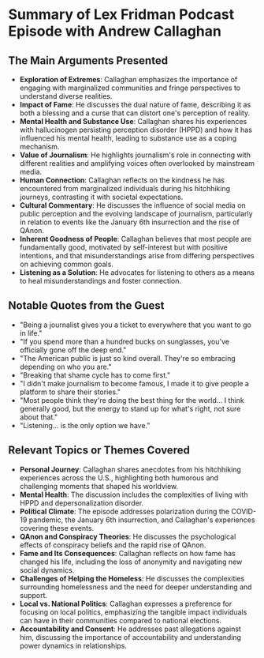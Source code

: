 # Summary of Lex Fridman Podcast Episode with Andrew Callaghan

## The Main Arguments Presented
- **Exploration of Extremes**: Callaghan emphasizes the importance of engaging with marginalized communities and fringe perspectives to understand diverse realities.
- **Impact of Fame**: He discusses the dual nature of fame, describing it as both a blessing and a curse that can distort one's perception of reality.
- **Mental Health and Substance Use**: Callaghan shares his experiences with hallucinogen persisting perception disorder (HPPD) and how it has influenced his mental health, leading to substance use as a coping mechanism.
- **Value of Journalism**: He highlights journalism's role in connecting with different realities and amplifying voices often overlooked by mainstream media.
- **Human Connection**: Callaghan reflects on the kindness he has encountered from marginalized individuals during his hitchhiking journeys, contrasting it with societal expectations.
- **Cultural Commentary**: He discusses the influence of social media on public perception and the evolving landscape of journalism, particularly in relation to events like the January 6th insurrection and the rise of QAnon.
- **Inherent Goodness of People**: Callaghan believes that most people are fundamentally good, motivated by self-interest but with positive intentions, and that misunderstandings arise from differing perspectives on achieving common goals.
- **Listening as a Solution**: He advocates for listening to others as a means to heal misunderstandings and foster connection.

## Notable Quotes from the Guest
- "Being a journalist gives you a ticket to everywhere that you want to go in life."
- "If you spend more than a hundred bucks on sunglasses, you've officially gone off the deep end."
- "The American public is just so kind overall. They're so embracing depending on who you are."
- "Breaking that shame cycle has to come first."
- "I didn't make journalism to become famous, I made it to give people a platform to share their stories."
- "Most people think they're doing the best thing for the world... I think generally good, but the energy to stand up for what's right, not sure about that."
- "Listening... is the only option we have."

## Relevant Topics or Themes Covered
- **Personal Journey**: Callaghan shares anecdotes from his hitchhiking experiences across the U.S., highlighting both humorous and challenging moments that shaped his worldview.
- **Mental Health**: The discussion includes the complexities of living with HPPD and depersonalization disorder.
- **Political Climate**: The episode addresses polarization during the COVID-19 pandemic, the January 6th insurrection, and Callaghan's experiences covering these events.
- **QAnon and Conspiracy Theories**: He discusses the psychological effects of conspiracy beliefs and the rapid rise of QAnon.
- **Fame and Its Consequences**: Callaghan reflects on how fame has changed his life, including the loss of anonymity and navigating new social dynamics.
- **Challenges of Helping the Homeless**: He discusses the complexities surrounding homelessness and the need for deeper understanding and support.
- **Local vs. National Politics**: Callaghan expresses a preference for focusing on local politics, emphasizing the tangible impact individuals can have in their communities compared to national elections.
- **Accountability and Consent**: He addresses past allegations against him, discussing the importance of accountability and understanding power dynamics in relationships.